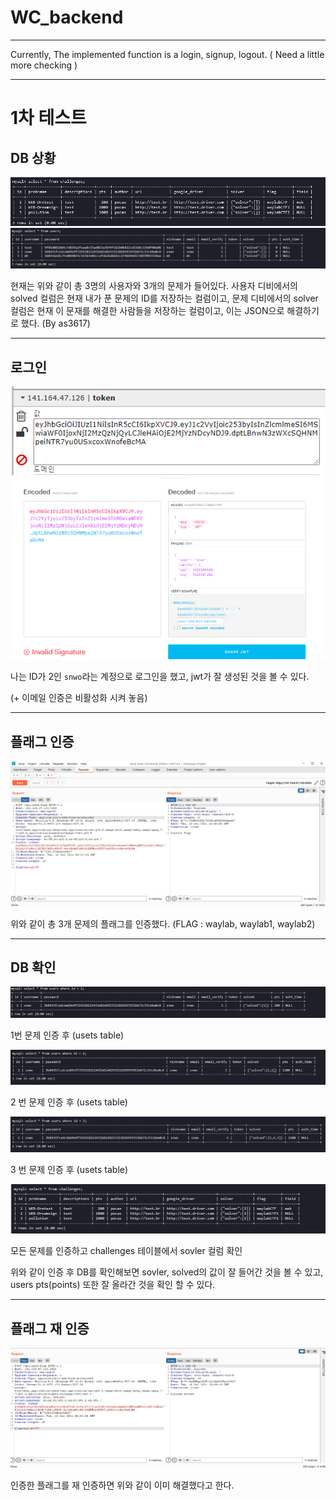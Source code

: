 # WC_backend

---
Currently, The implemented function is a login, signup, logout. ( Need a little more checking )

---
# 1차 테스트

## DB 상황

![](https://github.com/WAYLABctf/WC_backend/blob/main/test/First-day-test-1.png?raw=true)
![](https://github.com/WAYLABctf/WC_backend/blob/main/test/First-day-test-2.png?raw=true)

현재는 위와 같이 총 3명의 사용자와 3개의 문제가 들어있다. 사용자 디비에서의 solved 컬럼은 현재 내가 푼 문제의 ID를 저장하는 컬럼이고, 문제 디비에서의 solver 컬럼은 현재 이 문재를 해결한 사람들을 저장하는 컬럼이고, 이는 JSON으로 해결하기로 했다. (By as3617)

---
## 로그인

![](https://github.com/WAYLABctf/WC_backend/blob/main/test/First-day-test-3.png?raw=true)
![](https://github.com/WAYLABctf/WC_backend/blob/main/test/jwt.png?raw=true)

나는 ID가 2인 `snwo`라는 계정으로 로그인을 했고, jwt가 잘 생성된 것을 볼 수 있다. 

(+ 이메일 인증은 비활성화 시켜 놓음)

---
## 플래그 인증

![](https://github.com/WAYLABctf/WC_backend/blob/main/test/First-day-test-4.png?raw=true)

위와 같이 총 3개 문제의 플래그를 인증했다. (FLAG : waylab, waylab1, waylab2)

---
## DB 확인

![](https://github.com/WAYLABctf/WC_backend/blob/main/test/auth-1.png?raw=true)

1번 문제 인증 후 (usets table)

![](https://github.com/WAYLABctf/WC_backend/blob/main/test/auth-2.png?raw=true)

2 번 문제 인증 후 (usets table)

![](https://github.com/WAYLABctf/WC_backend/blob/main/test/auth-3.png?raw=true)

3 번 문제 인증 후 (usets table)

![](https://github.com/WAYLABctf/WC_backend/blob/main/test/challenges-1.png?raw=true) 

모든 문제를 인증하고 challenges 테이블에서 sovler 컬럼 확인

위와 같이 인증 후 DB를 확인해보면 sovler, solved의 값이 잘 들어간 것을 볼 수 있고, users pts(points) 또한 잘 올라간 것을 확인 할 수 있다.

---
## 플래그 재 인증

![](https://github.com/WAYLABctf/WC_backend/blob/main/test/a-solved-1.png?raw=true)

인증한 플래그를 재 인증하면 위와 같이 이미 해결했다고 한다.

